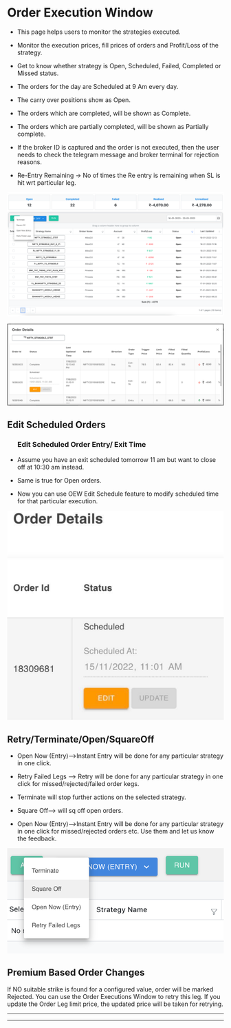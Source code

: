 # Order Execution Window

<ul>
<li><p id:p>This page helps users to monitor the strategies executed.</p></li>
<li><p id:p>Monitor the execution prices, fill prices of orders and Profit/Loss of the strategy.</p></li>
<li><p id:p>Get to know whether strategy is Open, Scheduled, Failed, Completed or Missed status.</p></li>
<li><p id:p>The orders  for  the day are Scheduled at 9 Am every day.</p></li>
<li><p id:p>The carry over positions show  as  Open.</p></li>
<li><p id:p>The orders which are completed, will be shown as  Complete.</p></li>
<li><p id:p>The orders which are partially completed, will be shown as  Partially complete.</p></li>
<li><p id:p>If the broker  ID  is  captured and the order is  not executed, then the user needs to check the telegram message and  broker terminal for  rejection reasons.</p></li>
<li><p id:p>Re-Entry Remaining -> No of times  the Re entry is  remaining when SL is  hit wrt particular leg.</p></li>

</ul>

![imglog](img/img72.PNG ':id=img')

![imglog](img/img73.PNG ':id=img')




## Edit Scheduled Orders

<ul>
<h3>Edit Scheduled Order Entry/ Exit Time</h3>
<li><p id:p>Assume you have an exit scheduled tomorrow 11 am but want to close off at 10:30 am instead. 
</p></li>
<li><p id:p>Same is true for Open orders.</p></li>
<li><p id:p>Now you can use OEW Edit Schedule feature to modify scheduled time for that particular execution.</p></li>
</ul>

![imglog](img/img74.PNG ':id=img')



## Retry/Terminate/Open/SquareOff

<ul>
<li> <p id:p> Open Now (Entry)—>Instant Entry will be done for  any particular strategy in one click.<p></li>
<li> <p id:p> Retry Failed Legs --> Retry will be done for  any particular strategy in one click for missed/rejected/failed order kegs.</p></li>

<li> <p id:p> Terminate will stop further actions on the selected strategy. </p></li>
<li> <p id:p>Square Off—> will sq off open orders.</p> </li>
<li><p id:p>Open Now (Entry)—>Instant Entry will be done for  any particular strategy in one click for  missed/rejected orders etc. Use them and  let us  know  the feedback.</p></li>
</ul>

![imglog](img/img76.PNG ':id=img')


## Premium Based Order Changes 

<p id:p>
If NO suitable strike is found for a configured value, order will be marked Rejected. You can use the Order Executions Window to retry this leg. If you update the Order Leg limit price, the updated price will be taken for retrying.

</p>


<hr><hr>

